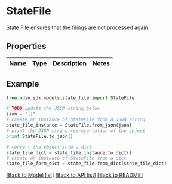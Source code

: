 # StateFile

State File ensures that the filings are not processed again

## Properties

Name | Type | Description | Notes
------------ | ------------- | ------------- | -------------

## Example

```python
from odin_sdk.models.state_file import StateFile

# TODO update the JSON string below
json = "{}"
# create an instance of StateFile from a JSON string
state_file_instance = StateFile.from_json(json)
# print the JSON string representation of the object
print StateFile.to_json()

# convert the object into a dict
state_file_dict = state_file_instance.to_dict()
# create an instance of StateFile from a dict
state_file_form_dict = state_file.from_dict(state_file_dict)
```
[[Back to Model list]](../README.md#documentation-for-models) [[Back to API list]](../README.md#documentation-for-api-endpoints) [[Back to README]](../README.md)


